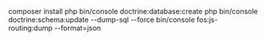 composer install
php bin/console doctrine:database:create
php bin/console doctrine:schema:update --dump-sql --force
bin/console fos:js-routing:dump --format=json